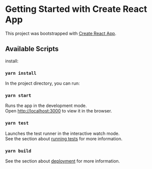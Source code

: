 # Getting Started with Create React App
This project was bootstrapped with [Create React App](https://github.com/facebook/create-react-app).
## Available Scripts
install:
### `yarn install`
In the project directory, you can run:
### `yarn start`
Runs the app in the development mode.\
Open [http://localhost:3000](http://localhost:3000) to view it in the browser.
### `yarn test`
Launches the test runner in the interactive watch mode.\
See the section about [running tests](https://facebook.github.io/create-react-app/docs/running-tests) for more information.
### `yarn build`
See the section about [deployment](https://facebook.github.io/create-react-app/docs/deployment) for more information.
